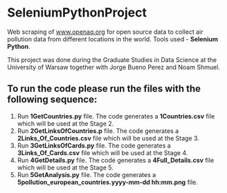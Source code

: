 # SeleniumPythonProject
Web scraping of www.openaq.org for open source data to collect air pollution data from different locations in the world. 
Tools used - **Selenium Python**.

This project was done during the Graduate Studies in Data Science at the University of Warsaw 
together with Jorge Bueno Perez and Noam Shmuel.

## To run the code please run the files with the following sequence:
1. Run **1GetCountries.py** file. The code generates a **1Countries.csv** file which will be used at the Stage 2.
2. Run **2GetLinksOfCountries.p** file. The code generates a **2Links_Of_Countries.csv** file which will be used at the Stage 3.
3. Run **3GetLinksOfCards.py** file. The code generates a **3Links_Of_Cards.csv** file which will be used at the Stage 4.
4. Run **4GetDetails.py** file. The code generates a **4Full_Details.csv** file which will be used at the Stage 5.
5. Run **5GetAnalysis.py** file. The code generates a **5pollution_european_countries.yyyy-mm-dd hh:mm.png** file.
